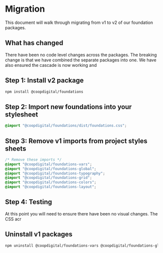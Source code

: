# Migration

This document will walk through migrating from v1 to v2 of our foundation packages.

## What has changed

There have been no code level changes across the packages. The breaking change is that we have combined the separate packages into one. We have also ensured the cascade is now working and

## Step 1: Install v2 package

```bash
npm install @coopdigital/foundations
```

## Step 2: Import new foundations into your stylesheet

```css
@import "@coopdigital/foundations/dist/foundations.css";
```

## Step 3: Remove v1 imports from project styles sheets

```css
/* Remove these imports */
@import "@coopdigital/foundations-vars";
@import "@coopdigital/foundations-global";
@import "@coopdigital/foundations-typography";
@import "@coopdigital/foundations-grid";
@import "@coopdigital/foundations-colors";
@import "@coopdigital/foundations-layout";
```

## Step 4: Testing

At this point you will need to ensure there have been no visual changes. The CSS acr

## Uninstall v1 packages

```bash
npm uninstall @coopdigital/foundations-vars @coopdigital/foundations-global @coopdigital/foundations-typography @coopdigital/foundations-grid @coopdigital/foundations-colors @coopdigital/foundations-layout
```
